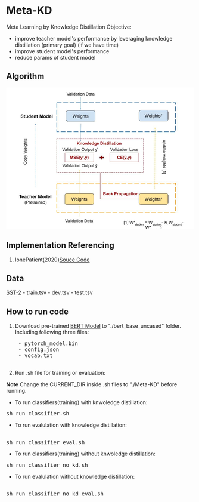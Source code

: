 # Meta-KD
Meta Learning by Knowledge Distillation 
Objective: 
* improve teacher model's performance by leveraging knowledge distillation (primary goal)
(if we have time)
* improve student model's performance 
* reduce params of student model 

## Algorithm
![alt text](./Meta-KD.jpg)
## Implementation Referencing
1. lonePatient(2020)[Souce Code](https://github.com/lonePatient/MobileBert_PyTorch)

## Data
[SST-2](https://gluebenchmark.com/tasks)
    - train.tsv
    - dev.tsv
    - test.tsv

## How to run code
1. Download pre-trained [BERT Model](https://huggingface.co/bert-base-uncased) to "./bert_base_uncased" folder. Including following three files:
    <pre>
    - pytorch_model.bin
    - config.json
    - vocab.txt
    </pre>

3. Run .sh file for training or evaluation:

**Note** Change the CURRENT_DIR inside .sh files to "./Meta-KD" before running.
* To run classifiers(training) with knwoledge distillation: 
<pre>
sh run_classifier.sh
</pre>
* To run evalulation with knowledge distillation: 
<pre>   
sh run_classifier_eval.sh
</pre>
* To run classifiers(training) without knwoledge distillation: 
<pre>
sh run_classifier_no_kd.sh
</pre>
* To run evalulation without knowledge distillation: 
<pre>   
sh run_classifier_no_kd_eval.sh
</pre>
